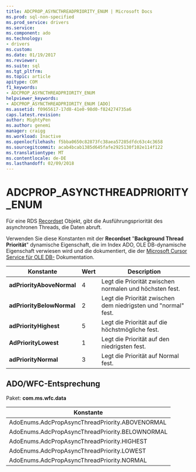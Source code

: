```yaml
---
title: ADCPROP_ASYNCTHREADPRIORITY_ENUM | Microsoft Docs
ms.prod: sql-non-specified
ms.prod_service: drivers
ms.service: 
ms.component: ado
ms.technology:
- drivers
ms.custom: 
ms.date: 01/19/2017
ms.reviewer: 
ms.suite: sql
ms.tgt_pltfrm: 
ms.topic: article
apitype: COM
f1_keywords:
- ADCPROP_ASYNCTHREADPRIORITY_ENUM
helpviewer_keywords:
- ADCPROP_ASYNCTHREADPRIORITY_ENUM [ADO]
ms.assetid: f0965617-17d8-41e0-98d0-f824274735a6
caps.latest.revision: 
author: MightyPen
ms.author: genemi
manager: craigg
ms.workload: Inactive
ms.openlocfilehash: f5bba0650c82873fc38aea57285dfdc63c4c3658
ms.sourcegitcommit: acab4bcab1385d645fafe2925130f102e114f122
ms.translationtype: MT
ms.contentlocale: de-DE
ms.lasthandoff: 02/09/2018
---
```

# <a name="adcpropasyncthreadpriorityenum"></a>ADCPROP_ASYNCTHREADPRIORITY_ENUM
Für eine RDS [Recordset](../../../ado/reference/ado-api/recordset-object-ado.md) Objekt, gibt die Ausführungspriorität des asynchronen Threads, die Daten abruft.  
  
 Verwenden Sie diese Konstanten mit der **Recordset** "**Background Thread Priorität**" dynamische Eigenschaft, die im Index ADO, OLE DB-dynamische Eigenschaft verwiesen wird und die dokumentiert, die der [ Microsoft Cursor Service für OLE DB-](../../../ado/guide/appendixes/microsoft-cursor-service-for-ole-db-ado-service-component.md) Dokumentation.  
  
|Konstante|Wert|Description|  
|--------------|-----------|-----------------|  
|**adPriorityAboveNormal**|4|Legt die Priorität zwischen normalen und höchsten fest.|  
|**adPriorityBelowNormal**|2|Legt die Priorität zwischen dem niedrigsten und "normal" fest.|  
|**adPriorityHighest**|5|Legt die Priorität auf die höchstmögliche fest.|  
|**AdPriorityLowest**|1|Legt die Priorität auf den niedrigsten fest.|  
|**adPriorityNormal**|3|Legt die Priorität auf Normal fest.|  
  
## <a name="adowfc-equivalent"></a>ADO/WFC-Entsprechung  
 Paket: **com.ms.wfc.data**  
  
|Konstante|  
|--------------|  
|AdoEnums.AdcPropAsyncThreadPriority.ABOVENORMAL|  
|AdoEnums.AdcPropAsyncThreadPriority.BELOWNORMAL|  
|AdoEnums.AdcPropAsyncThreadPriority.HIGHEST|  
|AdoEnums.AdcPropAsyncThreadPriority.LOWEST|  
|AdoEnums.AdcPropAsyncThreadPriority.NORMAL|
